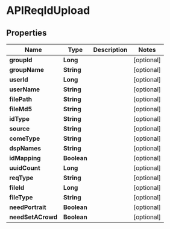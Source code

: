 

# APIReqIdUpload


## Properties

Name | Type | Description | Notes
------------ | ------------- | ------------- | -------------
**groupId** | **Long** |  |  [optional]
**groupName** | **String** |  |  [optional]
**userId** | **Long** |  |  [optional]
**userName** | **String** |  |  [optional]
**filePath** | **String** |  |  [optional]
**fileMd5** | **String** |  |  [optional]
**idType** | **String** |  |  [optional]
**source** | **String** |  |  [optional]
**comeType** | **String** |  |  [optional]
**dspNames** | **String** |  |  [optional]
**idMapping** | **Boolean** |  |  [optional]
**uuidCount** | **Long** |  |  [optional]
**reqType** | **String** |  |  [optional]
**fileId** | **Long** |  |  [optional]
**fileType** | **String** |  |  [optional]
**needPortrait** | **Boolean** |  |  [optional]
**needSetACrowd** | **Boolean** |  |  [optional]



